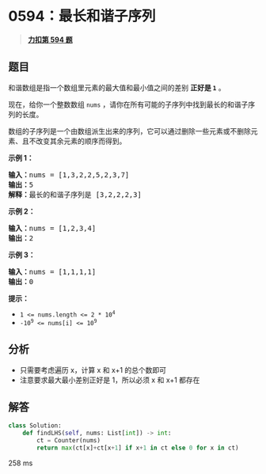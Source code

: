 # 0594：最长和谐子序列


> <u>**[力扣第 594 题](https://leetcode.cn/problems/longest-harmonious-subsequence/)**</u>

## 题目

<p>和谐数组是指一个数组里元素的最大值和最小值之间的差别 <strong>正好是 <code>1</code></strong> 。</p>

<p>现在，给你一个整数数组 <code>nums</code> ，请你在所有可能的子序列中找到最长的和谐子序列的长度。</p>

<p>数组的子序列是一个由数组派生出来的序列，它可以通过删除一些元素或不删除元素、且不改变其余元素的顺序而得到。</p>



<p><strong>示例 1：</strong></p>

<pre>
<strong>输入：</strong>nums = [1,3,2,2,5,2,3,7]
<strong>输出：</strong>5
<strong>解释：</strong>最长的和谐子序列是 [3,2,2,2,3]
</pre>

<p><strong>示例 2：</strong></p>

<pre>
<strong>输入：</strong>nums = [1,2,3,4]
<strong>输出：</strong>2
</pre>

<p><strong>示例 3：</strong></p>

<pre>
<strong>输入：</strong>nums = [1,1,1,1]
<strong>输出：</strong>0
</pre>



<p><strong>提示：</strong></p>

<ul>
<li><code>1 <= nums.length <= 2 * 10<sup>4</sup></code></li>
<li><code>-10<sup>9</sup> <= nums[i] <= 10<sup>9</sup></code></li>
</ul>




## 分析

- 只需要考虑遍历 x，计算 x 和 x+1 的总个数即可
- 注意要求最大最小差别正好是 1，所以必须 x 和 x+1 都存在

## 解答

```python
class Solution:
    def findLHS(self, nums: List[int]) -> int:
        ct = Counter(nums)
        return max(ct[x]+ct[x+1] if x+1 in ct else 0 for x in ct)
```
258 ms

